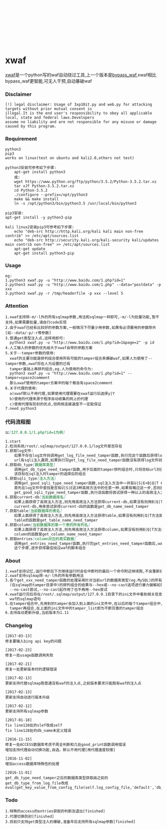<pre style="box-sizing: border-box;color: rgb(255, 255, 255);height: 229px;overflow-wrap: break-word;text-align: center;text-decoration: none solid rgb(255, 255, 255);width: 640pxword-break: break-allword-wrap: break-wordcolumn-rule-color: rgb(255, 255, 255)perspective-origin: 320px 114.5pxtransform-origin: 320px 114.5pxcaret-color: rgb(255, 255, 255)border: 0px solid rgb(204, 204, 204)border-radius: 4px 4px 4px 4pxfont: normal normal 300 normal 15px / 21.4286px WenQuanYi_Zen_H97fe618b716dcemargin: 0px 0px 10pxoutline: rgb(255, 255, 255) none 0px;overflow: auto;padding: 9.5px;">


<strong style="box-sizing: border-box;color: rgb(255, 255, 255);overflow-wrap: break-word;text-align: centertext-decoration: none solid rgb(255, 255, 255)white-space: preword-break: break-allword-wrap: break-wordcolumn-rule-color: rgb(255, 255, 255)caret-color: rgb(255, 255, 255)border: 0px none rgb(255, 255, 255)font: normal normal bold normal 15px / 21.4286px WenQuanYi_Zen_H97fe618b716dceoutline: rgb(255, 255, 255) none 0px;">


 _   _  ___  _           _____ 
| |_(_)/ _ \/ |_ ____  _|___ / 
| __| | | | | | '_ \ \/ / |_ \ 
| |_| | |_| | | |_) &gt;  &lt; ___) |
 \__|_|\___/|_| .__/_/\_\____/ 
              |_|              

   _  ___      _____   ____
  | |/_/ | /| / / _ | / __/
 _.  < | |/ |/ / __ |/ _/
/_/|_| |__/|__/_/ |_/_/
</strong>
</pre>

# xwaf

<a href="https://github.com/3xp10it/bypass_waf/blob/master/xwaf.py">xwaf</a>是一个python写的waf自动绕过工具,上一个版本是<a href="https://github.com/3xp10it/bypass_waf/blob/master/bypass_waf.py">bypass_waf</a>,xwaf相比bypass_waf更智能,可无人干预,自动暴破waf

### Disclaimer

```
[!] legal disclaimer: Usage of 3xp10it.py and web.py for attacking targets without prior mutual consent is 
illegal.It is the end user's responsibility to obey all applicable local, state and federal laws.Developers
assume no liability and are not responsible for any misuse or damage caused by this program.
```

### Requirement

```
python3
pip3
works on linux(test on ubuntu and kali2.0,others not test)

python3安装可参考如下步骤:
    apt-get install python3
    或:
    wget https://www.python.org/ftp/python/3.5.2/Python-3.5.2.tar.xz
    tar xJf Python-3.5.2.tar.xz
    cd Python-3.5.2
    ./configure --prefix=/opt/python3
    make && make install
    ln -s /opt/python3/bin/python3.5 /usr/local/bin/python3

pip3安装:
apt-get install -y python3-pip

kali linux2安装pip3可参考如下步骤:
    echo "deb-src http://http.kali.org/kali kali main non-free contrib" >> /etc/apt/sources.list
    echo "deb-src http://security.kali.org/kali-security kali/updates main contrib non-free" >> /etc/apt/sources.list
    apt-get update
    apt-get install python3-pip
```

### Usage

```
eg:
1.python3 xwaf.py -u "http://www.baidu.com/1.php?id=1"
2.python3 xwaf.py -u "http://www.baidu.com/1.php" --data="postdata" -p xxx
3.python3 xwaf.py -r /tmp/headerfile -p xxx --level 5
```

### Attention

```
1.xwaf支持除-m/-l外的所有sqlmap参数,用法和sqlmap一样即可,-m/-l为批量功能,暂不支持,如果需要批量,请自行code实现
2.由于xwaf已经有比较好的参数方案,一般情况下尽量少用参数,如果有必须要用的参数除外[如--data/-p/-r等参数]
3.普通get类型注入点,这样用即可:
  python3 xwaf.py -u "http://www.baidu.com/1.php?id=1&page=2" -p id
4.人工输入的参数的优先级大于xwaf自带的参数方案
5.关于--tamper参数的使用:
  xwaf的主要功能是排列组合使用所有可能的tamper组合来爆破waf,如果人为使用了--tamper参数,xwaf将在人为设置的已有
  tamper基础上再排列组合,eg.人为使用的命令为:
  python3 xwaf.py -u "http://www.baidu.com/1.php?id=1" --tamper=space2comment
  那么xwaf使用的tamper方案中的每个都会有space2comment
6.关于代理的使用:
  a)xwaf默认不用代理,如果使用代理需要在xwaf运行后选择y|Y
  b)使用的代理来源于程序自动收集的网上的代理
  c)使用代理有防封的优点,但网络连接速度不一定能保证
7.need python3

```

### 代码流程图

```markdown
以[127.0.0.1/1.php?id=1为例]

1.start
2.检测系统/root/.sqlmap/output/127.0.0.1/log文件是否存在
3.获取log文件:
	如果不存在log文件则调用get_log_file_need_tamper函数,执行完这个函数后获得log文件,也即成功检测出目标
	url有sqli注入漏洞,如果执行完get_log_file_need_tamper函数没有获得log文件则认为该url没有sqli漏洞
4.获取db_type[数据库类型]
	调用get_db_type_need_tamper函数,用于后面的tamper排列组合时,只将目标url对应的数据库类型的tamper用于
	该目标在sql注入时tamper的选择后的组合
5.获取sqli_type[注入方法]
	调用get_good_sqli_type_need_tamper函数,sql注入方法中一共有U|S|E+B|Q|T 6种注入方法,后3种查询效率低,
	首先在log文件中查找是否有U|S|E这3种高效方法中的任意一种,如果有略过这一步,否则执行
	get_good_sqli_type_need_tamper函数,执行该函数将尝试获得一种以上的高效注入方法
6.获取current-db[当前数据库名]
	如果上面获得了高效注入方法,则先用高效注入方法获得current-db,如果没有则用B|Q|T方法尝试获得
	current-db,用来尝试获得current-db的函数是get_db_name_need_tamper
7.获取table[当前数据库的表名]
	如果上面获得了高效注入方法,则先用高效注入方法获得table,如果没有则用B|Q|T方法尝试获得table,尝试获得
	table的函数是get_table_name_need_tamper
8.获取column[当前数据库的第一个表的所有列名]
	如果上面获得了高效注入方法,则先用高效注入方法获得column,如果没有则用B|Q|T方法获得column,尝试获得
	column的函数是get_column_name_need_tamper
9.获取entries[column对应的真实数据]
	调用get_entries_need_tamper函数,执行完get_entries_need_tamper函数后,waf成功绕过,从上面的步骤一直到
	这个步骤,逐步获得最佳绕过waf的脚本组合
```

### About

```markdown
1.xwaf支持记忆,运行中断后下次继续运行时会在中断时的最后一个命令附近继续跑,不会重新经历上面的所有函数的处理
2.xwaf支持sqlmap除-m/-l外的所有参数用法
3.各个get_xxx_need_tamper函数的处理采用针对当前url的数据库类型(eg.MySQL)的所有过waf的脚本
  (在sqlmap的tamper目录中)的排列组合的结果与--hex或--no-cast选项进行暴力破解如果--hex起作用了则不再使用
  --no-cast尝试,--no-cast起作用了也不再用--hex尝试
4.xwaf运行完后将在/root/.sqlmap/output/127.0.0.1目录下的ini文件中看到相关信息,bypassed_command是成功暴破
  waf的sqlmap语句
5.在tamper组合中,先用到的tamper会加入到上面的ini文件中,在以后的每个tamper组合中,综合已经得到的有用的
  tamper再组合,在上面的ini文件中的tamper_list即为不断完善的tamper组合
6.支持自动更新升级,当前版本为1.11
```

### Changelog

```
[2017-03-13]
修复要输入bing api key的问题

[2017-02-23]
修复一处usage函数调用失败

[2017-02-21]
修复一处更新版本时的逻辑错误

[2017-02-13]
更新支持代替sqlmap跑普通没有waf的注入点,之前版本要求只能跑有waf的注入点

[2017-02-13]
更新支持自动进行版本升级

[2017-02-12] 
更新支持所有sqlmap参数

[2017-01-18]
fix line128处的slef改成self  
fix line128处的db_name未定义错误

[2016-11-15]
修复一处ACCESS数据库考虑不周全判断和几处good_print函数调用错误
增加支持代理自动切换功能,自选，默认不用代理[用代理速度较慢]

[2016-11-02]
增加access数据库特殊性的处理

[2016-11-01]
get_db_type_need_tamper之后的数据库类型获取由之前的get_db_type_from_log_file改成
eval(get_key_value_from_config_file(self.log_config_file,'default','db_type'))
```

### Todo

```
1.特殊的access的entries获取的判断及退出[finished]
2.代理切换防封[finished]
3.目前只支持get类型注入的爆破,准备年后支持所有sqlmap参数[finished]
```


